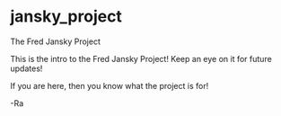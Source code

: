 # jansky_project
The Fred Jansky Project

 This is the intro to the Fred Jansky Project! Keep an eye on it for future updates! 
 
 If you are here, then you know what the project is for!
 
 -Ra
